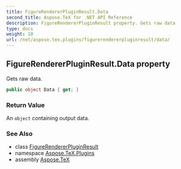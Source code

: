 ```yaml
---
title: FigureRendererPluginResult.Data
second_title: Aspose.TeX for .NET API Reference
description: FigureRendererPluginResult property. Gets raw data
type: docs
weight: 10
url: /net/aspose.tex.plugins/figurerendererpluginresult/data/
---
```

## FigureRendererPluginResult.Data property

Gets raw data.

```csharp
public object Data { get; }
```

### Return Value

An `object` containing output data.

### See Also

* class [FigureRendererPluginResult](../)
* namespace [Aspose.TeX.Plugins](../../figurerendererpluginresult/)
* assembly [Aspose.TeX](../../../)



